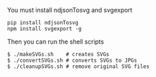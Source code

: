 You must install ndjsonTosvg and svgexport

```
pip install ndjsonTosvg
npm install svgexport -g
```

Then you can run the shell scripts


```
$ ./makeSVGs.sh    # creates SVGs
$ ./convertSVGs.sh # converts SVGs to JPGs
$ ./cleanupSVGs.sh # remove original SVG files
```

